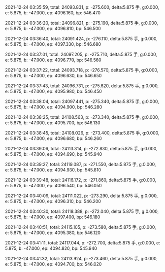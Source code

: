 2021-12-24 03:35:59, total: 24093.831, p: -275.600, delta:5.875 手, g:0.000, e: 5.875, b: -47.000, ep: 4096.160, bp: 546.470

2021-12-24 03:36:20, total: 24096.821, p: -275.190, delta:5.875 手, g:0.000, e: 5.875, b: -47.000, ep: 4096.810, bp: 546.500

2021-12-24 03:36:40, total: 24091.424, p: -276.110, delta:5.875 手, g:0.000, e: 5.875, b: -47.000, ep: 4097.330, bp: 546.680

2021-12-24 03:37:01, total: 24097.205, p: -275.710, delta:5.875 手, g:0.000, e: 5.875, b: -47.000, ep: 4096.770, bp: 546.560

2021-12-24 03:37:22, total: 24093.718, p: -276.570, delta:5.875 手, g:0.000, e: 5.875, b: -47.000, ep: 4096.630, bp: 546.650

2021-12-24 03:37:43, total: 24096.731, p: -275.620, delta:5.875 手, g:0.000, e: 5.875, b: -47.000, ep: 4095.980, bp: 546.450

2021-12-24 03:38:04, total: 24097.441, p: -275.340, delta:5.875 手, g:0.000, e: 5.875, b: -47.000, ep: 4094.900, bp: 546.280

2021-12-24 03:38:25, total: 24108.563, p: -273.340, delta:5.875 手, g:0.000, e: 5.875, b: -47.000, ep: 4095.700, bp: 546.130

2021-12-24 03:38:45, total: 24108.026, p: -273.400, delta:5.875 手, g:0.000, e: 5.875, b: -47.000, ep: 4096.680, bp: 546.260

2021-12-24 03:39:06, total: 24113.314, p: -272.830, delta:5.875 手, g:0.000, e: 5.875, b: -47.000, ep: 4094.690, bp: 545.940

2021-12-24 03:39:27, total: 24119.087, p: -271.550, delta:5.875 手, g:0.000, e: 5.875, b: -47.000, ep: 4094.930, bp: 545.810

2021-12-24 03:39:48, total: 24116.172, p: -271.860, delta:5.875 手, g:0.000, e: 5.875, b: -47.000, ep: 4096.540, bp: 546.050

2021-12-24 03:40:09, total: 24111.022, p: -273.290, delta:5.875 手, g:0.000, e: 5.875, b: -47.000, ep: 4096.310, bp: 546.200

2021-12-24 03:40:30, total: 24118.388, p: -272.040, delta:5.875 手, g:0.000, e: 5.875, b: -47.000, ep: 4097.400, bp: 546.180

2021-12-24 03:40:51, total: 24115.105, p: -273.580, delta:5.875 手, g:0.000, e: 5.875, b: -47.000, ep: 4095.380, bp: 546.120

2021-12-24 03:41:11, total: 24117.044, p: -272.700, delta:5.875 手, g:0.000, e: 5.875, b: -47.000, ep: 4094.820, bp: 545.940

2021-12-24 03:41:32, total: 24113.924, p: -273.460, delta:5.875 手, g:0.000, e: 5.875, b: -47.000, ep: 4094.700, bp: 546.020